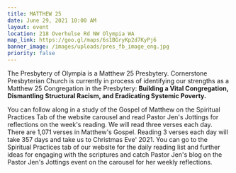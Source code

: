 ```yaml
---
title: MATTHEW 25
date: June 29, 2021 10:00 AM
layout: event
location: 218 Overhulse Rd NW Olympia WA
map_link: https://goo.gl/maps/6s1BGryKp2d7KyPj6
banner_image: /images/uploads/pres_fb_image_eng.jpg
priority: false
---
```

The Presbytery of Olympia is a Matthew 25 Presbytery. Cornerstone Presbyterian Church is currently in process of identifying our strengths as a Matthew 25 Congregation in the Presbytery: **Building a Vital Congregation, Dismantling Structural Racism, and Eradicating Systemic Poverty.**

You can follow along in a study of the Gospel of Matthew on the Spiritual Practices Tab of the website carousel and read Pastor Jen's Jottings for reflections on the week's reading.  We will read three verses each day.  There are 1,071 verses in Matthew's Gospel. Reading 3 verses each day will take 357 days and take us to Christmas Eve' 2021. You can go to the Spiritual Practices tab of our website for the daily reading list and further ideas for engaging with the scriptures and catch Pastor Jen's blog on the Pastor Jen's Jottings event on the carousel for her weekly reflections.